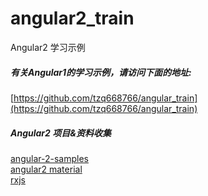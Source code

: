 # angular2_train
Angular2 学习示例

##### 有关Angular1的学习示例，请访问下面的地址:  
[https://github.com/tzq668766/angular_train](https://github.com/tzq668766/angular_train)  






##### Angular2 项目&资料收集
[angular-2-samples](http://www.syntaxsuccess.com/angular-2-samples/#/demo/spreadsheet)  
[angular2 material](https://material.angular.io/)  
[rxjs](https://github.com/Reactive-Extensions/RxJS)  
